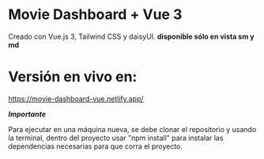 # Movie Dashboard + Vue 3

Creado con Vue.js 3, Tailwind CSS y daisyUI.
**disponible sólo en vista sm y md**


# Versión en vivo en:
https://movie-dashboard-vue.netlify.app/


***Importante*** 


Para ejecutar en una máquina nueva, se debe clonar el repositorio y usando la terminal, dentro del proyecto usar "npm install" para instalar las dependencias necesarias para que corra el proyecto.